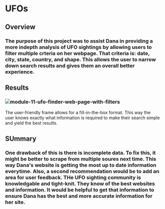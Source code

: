 # UFOs
## Overview
### The purpose of this project was to assist Dana in providing a more indepth analysis of UFO sightings by allowing users to filter multiple crteria on her webpage. That criteria is: date, city, state, country, and shape. This allows the user to narrow down search results and gives them an overall better experience.
## Results
### ![module-11-ufo-finder-web-page-with-filters](https://user-images.githubusercontent.com/97324372/171292149-f24f9e4e-6d2f-49ba-943e-dfe538c55884.png)
The user-friendly frame allows for a fill-in-the-box format. This way the user knows exactly what information is required to make their search simple and yield the best results.
## SUmmary
### One drawback of this is there is incomplete data. To fix this, it might be better to scrape from multiple soures next time. This way Dana's website is getting the most up to date information everytime. Also, a second recommendation would be to add an area for user feedback. THe UFO sighting community is knowledgable and tight-knit. They know of the best websites and information. It would be helpful to get that information to ensure Dana has the best and more accurate information for her site.

